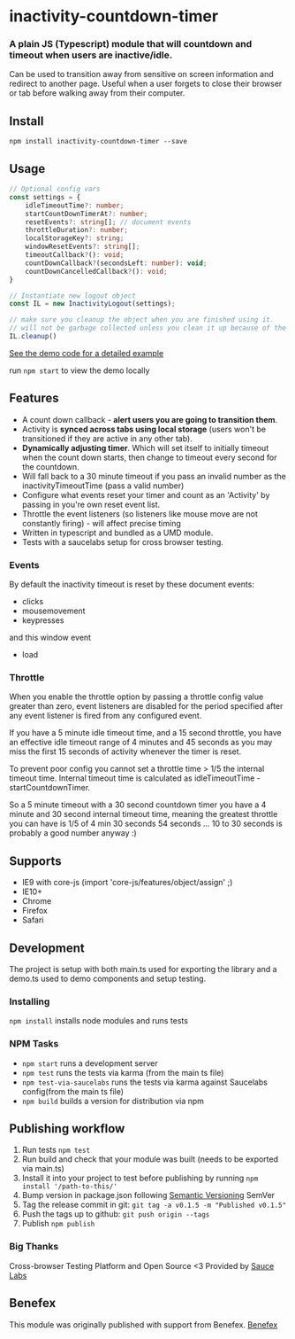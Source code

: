 # inactivity-countdown-timer

### A plain JS (Typescript) module that will countdown and timeout when users are inactive/idle.

Can be used to transition away from sensitive on screen information and redirect to another page. 
Useful when a user forgets to close their browser or tab before walking away from their computer.

## Install 

`npm install inactivity-countdown-timer --save`

## Usage

```ts
// Optional config vars
const settings = {
    idleTimeoutTime?: number;
    startCountDownTimerAt?: number;
    resetEvents?: string[]; // document events
    throttleDuration?: number;
    localStorageKey?: string;
    windowResetEvents?: string[];
    timeoutCallback?(): void;
    countDownCallback?(secondsLeft: number): void;
    countDownCancelledCallback?(): void;
}

// Instantiate new logout object
const IL = new InactivityLogout(settings);

// make sure you cleanup the object when you are finished using it.
// will not be garbage collected unless you clean it up because of the timers
IL.cleanup()
```

[See the demo code for a detailed example](https://github.com/vespertilian/inactivity-countdown-timer/blob/master/src/demo.ts) 

run `npm start` to view the demo locally

## Features 

 - A count down callback - **alert users you are going to transition them**. 
 - Activity is **synced across tabs using local storage** (users won't be transitioned if they are active in any other tab).
 - **Dynamically adjusting timer**. Which will set itself to initially timeout when the count down starts, then change to timeout every second for the countdown. 
 - Will fall back to a 30 minute timeout if you pass an invalid number as the inactivityTimeoutTime (pass a valid number)
 - Configure what events reset your timer and count as an 'Activity' by passing in you're own reset event list.
 - Throttle the event listeners (so listeners like mouse move are not constantly firing) - will affect precise timing 
 - Written in typescript and bundled as a UMD module.
 - Tests with a saucelabs setup for cross browser testing.

### Events

By default the inactivity timeout is reset by these document events: 

- clicks
- mousemovement
- keypresses

and this window event 

- load


### Throttle

When you enable the throttle option by passing a throttle config value greater than zero, event listeners are disabled for the period specified after any event listener is fired from any configured event.  

If you have a 5 minute idle timeout time, and a 15 second throttle, you have an effective idle timeout range of 4 minutes and 45 seconds as you may miss the first 15 seconds of activity whenever the timer is reset.

To prevent poor config you cannot set a throttle time > 1/5 the internal timeout time. 
Internal timeout time is calculated as idleTimeoutTime - startCountdownTimer.

So a 5 minute timeout with a 30 second countdown timer you have a 4 minute and 30 second internal timeout time, meaning the greatest throttle you can have is 1/5 of 4 min 30 seconds 54 seconds ... 10 to 30 seconds is probably a good number anyway :) 

## Supports

 - IE9 with core-js (import 'core-js/features/object/assign' ;)
 - IE10+
 - Chrome
 - Firefox
 - Safari

## Development

The project is setup with both main.ts used for exporting the library and a demo.ts used to demo components and setup testing.

### Installing
`npm install` installs node modules and runs tests

### NPM Tasks

- `npm start` runs a development server
- `npm test` runs the tests via karma (from the main ts file) 
- `npm test-via-saucelabs` runs the tests via karma against Saucelabs config(from the main ts file) 
- `npm build` builds a version for distribution via npm
  
[Semantic Versioning]: http://semver.org/
[EventTarget.addEventListener()]: https://developer.mozilla.org/en-US/docs/Web/API/EventTarget/addEventListener

## Publishing workflow

1. Run tests `npm test`
2. Run build and check that your module was built (needs to be exported via main.ts)
3. Install it into your project to test before publishing by running `npm install '/path-to-this/'`
4. Bump version in package.json following [Semantic Versioning] SemVer
5. Tag the release commit in git: `git tag -a v0.1.5 -m "Published v0.1.5"`
6. Push the tags up to github: `git push origin --tags`
7. Publish `npm publish`

### Big Thanks

Cross-browser Testing Platform and Open Source <3 Provided by [Sauce Labs][homepage]

[homepage]: https://saucelabs.com

## Benefex

This module was originally published with support from Benefex. [Benefex](http://www.benefex.co.uk/) 

